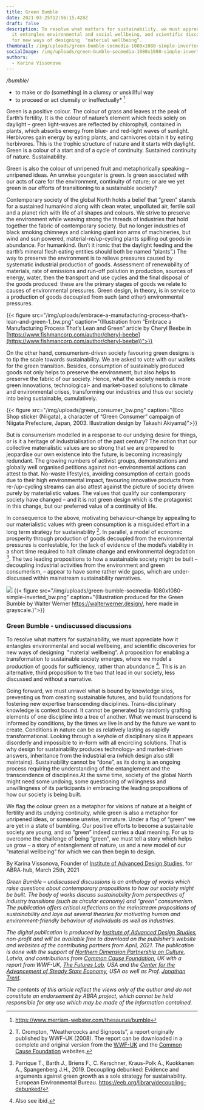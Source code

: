 ```yaml
---
title: Green Bumble
date: 2021-03-25T12:56:15.428Z
draft: false
description: To resolve what matters for sustainability, we must appreciate how
  it entangles environmental and social wellbeing, and scientific discoveries
  for new ways of designing  "material wellbeing”.
thumbnail: /img/uploads/green-bumble-socmedia-1080x1080-simple-inverted_bw.png
socialImage: /img/uploads/green-bumble-socmedia-1080x1080-simple-inverted_bw.png
authors:
  - Karina Vissonova
---
```

*/bumble/* 

* to make or do (something) in a clumsy or unskillful way
* to proceed or act clumsily or ineffectually* [^1]

Green is a positive colour. The colour of grass and leaves at the peak of Earth’s fertility. It is the colour of nature’s element which feeds solely on daylight – green light-waves are reflected by chlorophyll, contained in plants, which absorbs energy from blue- and red-light waves of sunlight. Herbivores gain energy by eating plants, and carnivores obtain it by eating herbivores. This is the trophic structure of nature and it starts with daylight. Green is a colour of a start and of a cycle of continuity. Sustained continuity of nature. Sustainability.

Green is also the colour of unripened fruit and metaphorically speaking – unripened ideas. An unwise youngster is green. Is green associated with our acts of care for the environment, continuity of nature; or are we yet green in our efforts of transitioning to a sustainable society?

Contemporary society of the global North holds a belief that “green” stands for a sustained humankind along with clean water, unpolluted air, fertile soil and a planet rich with life of all shapes and colours. We strive to preserve the environment while weaving strong the threads of industries that hold together the fabric of contemporary society. But no longer industries of black smoking chimneys and clanking giant iron arms of machineries, but wind and sun powered, material-re/up-cycling plants spilling out goods in abundance. For humankind. (Isn’t it ironic that the daylight feeding and the earth’s mineral flesh eating entities should both be named “plants”.) The way to preserve the environment is to relieve pressures caused by systematic industrial production of goods. Assessment of renewability of materials, rate of emissions and run-off pollution in production, sources of energy, water, then the transport and use cycles and the final disposal of the goods produced: these are the primary stages of goods we relate to causes of environmental pressures. Green design, in theory, is in service to a production of goods decoupled from such (and other) environmental pressures.

{{< figure src="/img/uploads/embrace-a-manufacturing-process-that’s-lean-and-green-1_bw.png" caption="(Illustration from “Embrace a Manufacturing Process That’s Lean and Green” article by Cheryl Beebe in [https://www.fishmancorp.com/author/cheryl-beebe](https://www.fishmancorp.com/author/cheryl-beebe))">}}

On the other hand, consumerism-driven society favouring green designs is to tip the scale towards sustainability. We are asked to vote with our wallets for the green transition. Besides, consumption of sustainably produced goods not only helps to preserve the environment, but also helps to preserve the fabric of our society. Hence, what the society needs is more green innovations, technological- and market-based solutions to climate and environmental crises, transforming our industries and thus our society into being sustainable, cumulatively.

{{< figure src="/img/uploads/green_consumer_bw.png" caption="(Eco Shop sticker (Niigata), a character of “Green Consumer” campaign of Niigata Prefecture, Japan, 2003. Illustration design by Takashi Akiyama)">}}

But is consumerism modelled in a response to our undying desire for things, or is it a heritage of industrialisation of the past century? The notion that our collective materialistic values are so strong that we are prepared to jeopardise our own existence into the future, is becoming increasingly redundant. The growing numbers of activist groups, demonstrations and globally well organised petitions against non-environmental actions can attest to that. No-waste lifestyles, avoiding consumption of certain goods due to their high environmental impact, favouring innovative products from re-/up-cycling streams can also attest against the picture of society driven purely by materialistic values. The values that qualify our contemporary society have changed – and it is not green design which is the protagonist in this change, but our preferred value of a continuity of life.

In consequence to the above, motivating behaviour-change by appealing to our materialistic values with green consumption is a misguided effort in a long term strategy for sustainability [^2]. In parallel, a model of economic prosperity through production of goods decoupled from the environmental pressures is contestable, for the lack of evidence of the model’s viability in a short time required to halt climate change and environmental degradation [^3]. The two leading propositions to how a sustainable society might be built – decoupling industrial activities from the environment and green consumerism, – appear to have some rather wide gaps, which are under-discussed within mainstream sustainability narratives.

![]( "")
{{< figure src="/img/uploads/green-bumble-socmedia-1080x1080-simple-inverted_bw.png" caption="(Illustration produced for the Green Bumble by Walter Werner https://walterwerner.design/, here made in grayscale.)">}}

### Green Bumble - undiscussed discussions

To resolve what matters for sustainability, we must appreciate how it entangles environmental and social wellbeing, and scientific discoveries for new ways of designing  "material wellbeing”. A proposition for enabling a transformation to sustainable society emerges, where we model a production of goods for sufficiency, rather than abundance [^4]. This is an alternative, third proposition to the two that lead in our society, less discussed and without a narrative.

Going forward, we must unravel what is bound by knowledge silos, preventing us from creating sustainable futures, and build foundations for fostering new expertise transcending disciplines. Trans-disciplinary knowledge is context bound. It cannot be generated by randomly grafting elements of one discipline into a tree of another. What we must transcend is informed by conditions, by the times we live in and by the future we want to create. Conditions in nature can be as relatively lasting as rapidly transformational. Looking through a keyhole of disciplinary silos it appears disorderly and impossible to in-form with all encircling solutions. That is why design for sustainability produces technology- and market-driven answers, inheritance from the industrial era (which design also still maintains). Sustainability cannot be “done”, as its doing is an ongoing process requiring the understanding of the entanglement and the transcendence of disciplines.At the same time, society of the global North might need some undoing, some questioning of willingness and unwillingness of its participants in embracing the leading propositions of how our society is being built.

We flag the colour green as a metaphor for visions of nature at a height of fertility and its undying continuity, while green is also a metaphor for unripened ideas, or someone unwise, immature. Under a flag of “green” we are yet in a state of bumbling. Our positive efforts to become a sustainable society are young, and so “green” indeed carries a dual meaning. For us to overcome the challenge of being “green”, we must tell a story which helps us grow – a story of entanglement of nature, us and a new model of our “material wellbeing” for which we can then begin to design.

By Karina Vissonova, Founder of [Institute of Advanced Design Studies](https://ades.design/), for ABRA-hub, March 25th, 2021

*Green Bumble – undiscussed discussions is an anthology of works which raise questions about contemporary propositions to how our society might be built. The body of works discuss sustainability from perspectives of industry transitions (such as circular economy) and “green" consumerism. The publication offers critical reflections on the mainstream propositions of sustainability and lays out several theories for motivating human and environment-friendly behaviour of individuals as well as industries.*

*The digital publication is produced by [Institute of Advanced Design Studies](https://ades.design/), non-profit and will be available free to download on the publisher’s website and websites of the contributing partners from April, 2021. The publication is done with the support of [Northern Dimension Partnership on Culture](https://www.ndpculture.org/), Latvia, and contributions from [Common Cause Foundation](https://valuesandframes.org/), UK with a report from WWF-UK, [The Futures Lab](http://futures-lab.com/home), USA and the [Center for the Advancement of Steady State Economy](https://steadystate.org/), USA as well as Prof. [Jonathan Trent](https://www.ted.com/speakers/jonathan_trent).*

*The contents of this article reflect the views only of the author and do not constitute an endorsement by ABRA project, which cannot be held responsible for any use which may be made of the information contained.*
[^1]: https://www.merriam-webster.com/thesaurus/bumble

[^2]: T. Crompton, “Weathercocks and Signposts”, a report originally published by WWF-UK (2008). The report can be downloaded in a complete and original version from the [WWF-UK](https://www.wwf.org.uk/) and the [Common Cause Foundation](https://valuesandframes.org/) websites.

[^3]: Parrique T., Barth J., Briens F., C. Kerschner, Kraus-Polk A., Kuokkanen A., Spangenberg J.H., 2019. Decoupling debunked: Evidence and arguments against green growth as a sole strategy for sustainability. European Environmental Bureau. <https://eeb.org/library/decoupling-debunked/>

[^4]: Also see ibid.
